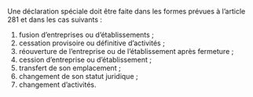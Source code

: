 Une déclaration spéciale doit être faite dans les formes prévues à l’article 281 et dans les cas suivants :
1. fusion d’entreprises ou d’établissements ;
2. cessation provisoire ou définitive d’activités ;
3. réouverture de l’entreprise ou de l’établissement après fermeture ;
4. cession d’entreprise ou d’établissement ;
5. transfert de son emplacement ;
6. changement de son statut juridique ;
7. changement d’activités.